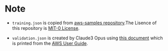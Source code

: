 # Note

- `training.json` is copied from [aws-samples repository](https://github.com/aws-samples/fine-tune-embedding-models-on-sagemaker/blob/main/sentence-transformer/multiple-negatives-ranking-loss/training.json).The Lisence of this repository is [MIT-0 License](https://github.com/aws-samples/fine-tune-embedding-models-on-sagemaker/blob/main/LICENSE).

- `validation.json` is created by Claude3 Opus using [this document](https://github.com/ren8k/aws-bedrock-claude3-fine-tuning/blob/main/src/prepare/amazon_bedrock_user_docs.pdf) which is printed from the [AWS User Guide](https://docs.aws.amazon.com/bedrock/latest/userguide/what-is-bedrock.html).
